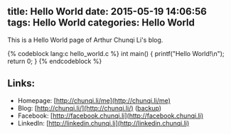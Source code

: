 title: Hello World
date: 2015-05-19 14:06:56
tags: Hello World
categories: Hello World
---
This is a Hello World page of Arthur Chunqi Li's blog.

{% codeblock lang:c hello_world.c %}
int main() {
    printf("Hello World!\n");
    return 0;
}
{% endcodeblock %}

## Links:
* Homepage: [http://chunqi.li/me](http://chunqi.li/me)
* Blog: [http://chunqi.li/](http://chunqi.li/) ([backup](http://xelatex.github.io))
* Facebook: [http://facebook.chunqi.li](http://facebook.chunqi.li)
* LinkedIn: [http://linkedin.chunqi.li](http://linkedin.chunqi.li)
